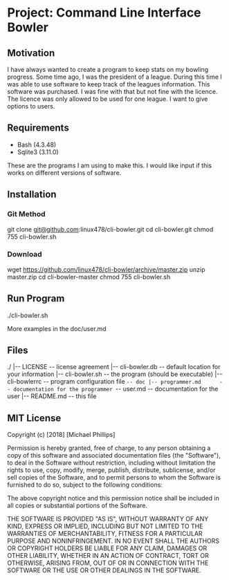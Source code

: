 # Project: Command Line Interface Bowler

## Motivation

I have always wanted to create a program to keep stats on my bowling
progress.  Some time ago, I was the president of a league.  During this time
I was able to use software to keep track of the leagues information.  This
software was purchased.  I was fine with that but not fine with the licence.
The licence was only allowed to be used for one league.  I want to give
options to users.

## Requirements

* Bash (4.3.48)
* Sqlite3 (3.11.0)

These are the programs I am using to make this.  I would like input if this
works on different versions of software.

## Installation

### Git Method

git clone git@github.com:linux478/cli-bowler.git
cd cli-bowler.git
chmod 755 cli-bowler.sh

### Download

wget https://github.com/linux478/cli-bowler/archive/master.zip
unzip master.zip
cd cli-bowler-master
chmod 755 cli-bowler.sh

## Run Program

./cli-bowler.sh

More examples in the doc/user.md

## Files

./
|-- LICENSE                -- license agreement
|-- cli-bowler.db          -- default location for your information
|-- cli-bowler.sh          -- the program (should be executable)
|-- cli-bowlerrc           -- program configuration file
`-- doc
    |-- programmer.md      -- documentation for the programmer
    `-- user.md            -- documentation for the user
|-- README.md              -- this file

## MIT License

Copyright (c) [2018] [Michael Phillips]

Permission is hereby granted, free of charge, to any person obtaining a copy
of this software and associated documentation files (the "Software"), to
deal in the Software without restriction, including without limitation the
rights to use, copy, modify, merge, publish, distribute, sublicense, and/or
sell copies of the Software, and to permit persons to whom the Software is
furnished to do so, subject to the following conditions:

The above copyright notice and this permission notice shall be included in
all copies or substantial portions of the Software.

THE SOFTWARE IS PROVIDED "AS IS", WITHOUT WARRANTY OF ANY KIND, EXPRESS OR
IMPLIED, INCLUDING BUT NOT LIMITED TO THE WARRANTIES OF MERCHANTABILITY,
FITNESS FOR A PARTICULAR PURPOSE AND NONINFRINGEMENT. IN NO EVENT SHALL THE
AUTHORS OR COPYRIGHT HOLDERS BE LIABLE FOR ANY CLAIM, DAMAGES OR OTHER
LIABILITY, WHETHER IN AN ACTION OF CONTRACT, TORT OR OTHERWISE, ARISING
FROM, OUT OF OR IN CONNECTION WITH THE SOFTWARE OR THE USE OR OTHER DEALINGS
IN THE SOFTWARE.
